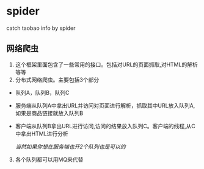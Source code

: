 # spider
catch taobao info by spider

## 网络爬虫
1. 这个框架里面包含了一些常用的接口。包括对URL的页面抓取,对HTML的解析等等
2. 分布式网络爬虫。主要包括3个部分
  * 队列A，队列B，队列C
  * 服务端从队列A中拿出URL并访问对页面进行解析，抓取其中URL放入队列A,如果是商品链接就放入队列B
  * 客户端从队列B拿出URL进行访问,访问的结果放入队列C。客户端的线程,从C中拿出HTML进行分析
  
    *当然如果你想在服务端也开2个队列也是可以的*
3. 各个队列都可以用MQ来代替
